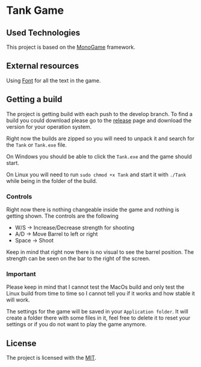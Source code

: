 # Tank Game

## Used Technologies

This project is based on the [MonoGame][monogame] framework.

## External resources

Using [Font][usedfont] for all the text in the game.

## Getting a build

The project is getting build with each push to the develop branch. To find a build you could download please go to the [release][releases] page and download the version for your operation system.

Right now the builds are zipped so you will need to unpack it and search for the `Tank` or `Tank.exe` file.

On Windows you should be able to click the `Tank.exe` and the game should start.

On Linux you will need to run `sudo chmod +x Tank` and start it with `./Tank` while being in the folder of the build.

### Controls

Right now there is nothing changeable inside the game and nothing is getting shown. The controls are the following

* W/S   -> Increase/Decrease strength for shooting
* A/D   -> Move Barrel to left or right
* Space -> Shoot

Keep in mind that right now there is no visual to see the barrel position. The strength can be seen on the bar to the right of the screen.

### Important

Please keep in mind that I cannot test the MacOs build and only test the Linux build from time to time so I cannot tell you if it works and how stable it will work.

The settings for the game will be saved in your `Application folder`. It will create a folder there with some files in it, feel free to delete it to reset your settings or if you do not want to play the game anymore.

## License

The project is licensed with the [MIT][license].

[usedfont]: https://github.com/phoikoi/VT323
[monogame]: https://www.monogame.net/
[license]: LICENSE
[releases]: https://github.com/D-Generation-S/Tank/releases